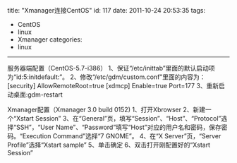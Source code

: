 title: "Xmanager连接CentOS"
id: 117
date: 2011-10-24 20:53:35
tags: 
- CentOS
- linux
- Xmanager
categories: 
- linux
---

服务器端配置（CentOS-5.7-i386）
1、保证“/etc/inittab”里面的默认启动项为“id:5:initdefault:”。
2、修改“/etc/gdm/custom.conf”里面的内容为：
[security]
AllowRemoteRoot=true
[xdmcp]
Enable=true
Port=177
3、重新启动桌面:gdm-restart

Xmanager配置（Xmanager 3.0 build 0152)
1、打开Xbrowser
2、新建一个“Xstart Session”
3、在“General”页，填写“Session”、“Host”、“Protocol”选择“SSH”，“User Name”、“Password”填写“Host”对应的用户名和密码，保存密码。“Execution Command”选择“7 GNOME”。
4、在“X Server”页，“Server Profile”选择“Xstart sample”
5、单击确定
6、双击打开刚配置好的“Xstart Session”